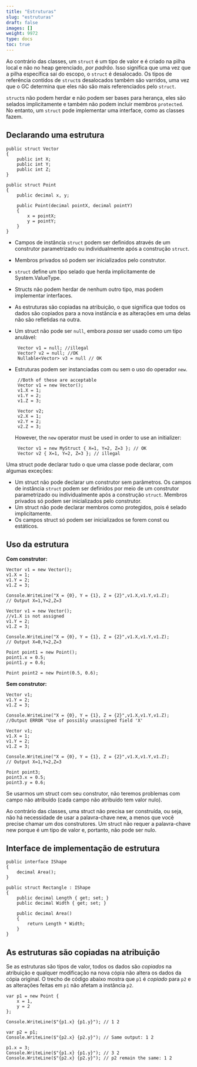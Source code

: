 ```yaml
---
title: "Estruturas"
slug: "estruturas"
draft: false
images: []
weight: 9972
type: docs
toc: true
---
```


Ao contrário das classes, um `struct` é um tipo de valor e é criado na pilha local e não no heap gerenciado, *por padrão*. Isso significa que uma vez que a pilha específica sai do escopo, o `struct` é desalocado. Os tipos de referência contidos de `struct`s desalocados também são varridos, uma vez que o GC determina que eles não são mais referenciados pelo `struct`.

`struct`s não podem herdar e não podem ser bases para herança, eles são selados implicitamente e também não podem incluir membros `protected`. No entanto, um `struct` pode implementar uma interface, como as classes fazem.

## Declarando uma estrutura
    public struct Vector 
    {
        public int X;
        public int Y;
        public int Z;
    }

    public struct Point
    {
        public decimal x, y;
        
        public Point(decimal pointX, decimal pointY)
        {
            x = pointX;
            y = pointY;
        }
    }

- Campos de instância `struct` podem ser definidos através de um construtor parametrizado ou individualmente após a construção `struct`.
- Membros privados só podem ser inicializados pelo construtor.
- `struct` define um tipo selado que herda implicitamente de System.ValueType.
- Structs não podem herdar de nenhum outro tipo, mas podem implementar interfaces.
- As estruturas são copiadas na atribuição, o que significa que todos os dados são copiados para a nova instância e as alterações em uma delas não são refletidas na outra.
- Um struct não pode ser `null`, embora *possa* ser usado como um tipo anulável:

       Vector v1 = null; //illegal
       Vector? v2 = null; //OK
       Nullable<Vector> v3 = null // OK

- Estruturas podem ser instanciadas com ou sem o uso do operador `new`.

       //Both of these are acceptable
       Vector v1 = new Vector();
       v1.X = 1;
       v1.Y = 2;
       v1.Z = 3;
    
       Vector v2;
       v2.X = 1;
       v2.Y = 2;
       v2.Z = 3;

    However, the `new` operator must be used in order to use an initializer:

       Vector v1 = new MyStruct { X=1, Y=2, Z=3 }; // OK
       Vector v2 { X=1, Y=2, Z=3 }; // illegal

Uma struct pode declarar tudo o que uma classe pode declarar, com algumas exceções:
- Um struct não pode declarar um construtor sem parâmetros. Os campos de instância `struct` podem ser definidos por meio de um construtor parametrizado ou individualmente após a construção `struct`. Membros privados só podem ser inicializados pelo construtor.
- Um struct não pode declarar membros como protegidos, pois é selado implicitamente.
- Os campos struct só podem ser inicializados se forem const ou estáticos.

## Uso da estrutura
**Com construtor:**

    Vector v1 = new Vector();
    v1.X = 1;
    v1.Y = 2;
    v1.Z = 3;
    
    Console.WriteLine("X = {0}, Y = {1}, Z = {2}",v1.X,v1.Y,v1.Z);
    // Output X=1,Y=2,Z=3

    Vector v1 = new Vector();
    //v1.X is not assigned
    v1.Y = 2;
    v1.Z = 3;
    
    Console.WriteLine("X = {0}, Y = {1}, Z = {2}",v1.X,v1.Y,v1.Z);
    // Output X=0,Y=2,Z=3

    Point point1 = new Point();
    point1.x = 0.5;
    point1.y = 0.6;
    
    Point point2 = new Point(0.5, 0.6);

**Sem construtor:**

    Vector v1;
    v1.Y = 2;
    v1.Z = 3;
    
    Console.WriteLine("X = {0}, Y = {1}, Z = {2}",v1.X,v1.Y,v1.Z);
    //Output ERROR "Use of possibly unassigned field 'X'

    Vector v1;
    v1.X = 1;
    v1.Y = 2;
    v1.Z = 3;
    
    Console.WriteLine("X = {0}, Y = {1}, Z = {2}",v1.X,v1.Y,v1.Z);
    // Output X=1,Y=2,Z=3

    Point point3;
    point3.x = 0.5;
    point3.y = 0.6;

Se usarmos um struct com seu construtor, não teremos problemas com campo não atribuído (cada campo não atribuído tem valor nulo).

Ao contrário das classes, uma struct não precisa ser construída, ou seja, não há necessidade de usar a palavra-chave new, a menos que você precise chamar um dos construtores. Um struct não requer a palavra-chave new porque é um tipo de valor e, portanto, não pode ser nulo.

## Interface de implementação de estrutura
    public interface IShape
    {
        decimal Area();
    }
    
    public struct Rectangle : IShape
    {
        public decimal Length { get; set; }
        public decimal Width { get; set; }
    
        public decimal Area()
        {
            return Length * Width;
        }
    }

## As estruturas são copiadas na atribuição
Se as estruturas são tipos de valor, todos os dados são _copiados_ na atribuição e qualquer modificação na nova cópia não altera os dados da cópia original. O trecho de código abaixo mostra que `p1` é _copiado_ para `p2` e as alterações feitas em `p1` não afetam a instância `p2`.

    var p1 = new Point {
        x = 1,
        y = 2
    };
    
    Console.WriteLine($"{p1.x} {p1.y}"); // 1 2
    
    var p2 = p1;
    Console.WriteLine($"{p2.x} {p2.y}"); // Same output: 1 2
    
    p1.x = 3;
    Console.WriteLine($"{p1.x} {p1.y}"); // 3 2
    Console.WriteLine($"{p2.x} {p2.y}"); // p2 remain the same: 1 2

